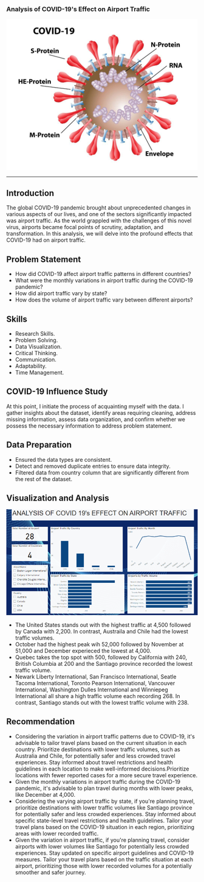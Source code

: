 ### Analysis of COVID-19's Effect on Airport Traffic

![](covid_19.Jpg)

***
## Introduction
The global COVID-19 pandemic brought about unprecedented changes in various aspects of our lives, and one of the sectors significantly impacted was airport traffic. As the world grappled with the challenges of this novel virus, airports became focal points of scrutiny, adaptation, and transformation. In this analysis, we will delve into the profound effects that COVID-19 had on airport traffic.


## Problem Statement

- How did COVID-19 affect airport traffic patterns in different countries?
- What were the monthly variations in airport traffic during the COVID-19 pandemic?
- How did airport traffic vary by state?
- How does the volume of airport traffic vary between different airports?

## Skills

  - Research Skills.
  - Problem Solving.
  - Data Visualization.
  - Critical Thinking.
  - Communication.
  - Adaptability.
  - Time Management.
 
 ## COVID-19 Influence Study

  At this point, I initiate the process of acquainting myself with the data. I gather insights about the dataset, identify areas requiring cleaning, address missing information, assess data organization, and confirm whether we possess the necessary information to address problem statement.

 ## Data Preparation

  - Ensured the data types are consistent.
  - Detect and removed duplicate entries to ensure data integrity.
  - Filtered data from country column that are significantly different from the rest of the dataset.

## Visualization and Analysis

![](COVID_19.PNG)

- The United States stands out with the highest traffic at 4,500 followed by Canada with 2,200. In contrast, Austraila and Chile had the lowest traffic volumes.
- October had the highest peak wih 52,000 followed by November at 51,000 and December experieced the lowest at 4,000.
- Quebec takes the top spot with 500, followed by California with 240, British Columbia at 200 and the Santiago province recorded the lowest traffic volume.
- Newark Liberty International, San Francisco International, Seatle Tacoma International, Toronto Pearson International, Vancouver International, Washington Dulles 
  International and Winniepeg International all share a high traffic volume each recording 268. In contrast, Santiago stands out with the lowest traffic volume with 238.

## Recommendation
- Considering the variation in airport traffic patterns due to COVID-19, it's advisable to tailor travel plans based on the current situation in each country. Prioritize destinations with lower traffic volumes, such as Australia and Chile, for potentially safer and less crowded travel experiences. Stay informed about travel restrictions and health guidelines in each location to make well-informed decisions.Prioritize locations with fewer reported cases for a more secure travel experience.
- Given the monthly variations in airport traffic during the COVID-19 pandemic, it's advisable to plan travel during months with lower peaks, like December at 4,000.
- Considering the varying airport traffic by state, if you're planning travel, prioritize destinations with lower traffic volumes like Santiago province for potentially safer and less crowded experiences. Stay informed about specific state-level travel restrictions and health guidelines. Tailor your travel plans based on the COVID-19 situation in each region, prioritizing areas with lower recorded traffic.
- Given the variation in airport traffic, if you're planning travel, consider airports with lower volumes like Santiago for potentially less crowded experiences. Stay updated on specific airport guidelines and COVID-19 measures. Tailor your travel plans based on the traffic situation at each airport, prioritizing those with lower recorded volumes for a potentially smoother and safer journey.
